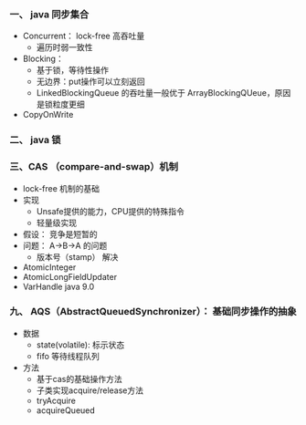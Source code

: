 ### 一、 java 同步集合     
- Concurrent： lock-free 高吞吐量
    - 遍历时弱一致性
- Blocking：   
    - 基于锁，等待性操作
    - 无边界：put操作可以立刻返回
    - LinkedBlockingQueue 的吞吐量一般优于 ArrayBlockingQUeue，原因是锁粒度更细
- CopyOnWrite


### 二、 java 锁


### 三、CAS （compare-and-swap）机制  
- lock-free 机制的基础
- 实现
    - Unsafe提供的能力，CPU提供的特殊指令
    - 轻量级实现
- 假设： 竞争是短暂的
- 问题： A->B->A 的问题
    - 版本号（stamp） 解决 
- AtomicInteger
- AtomicLongFieldUpdater
- VarHandle java 9.0

### 九、  AQS（AbstractQueuedSynchronizer）： 基础同步操作的抽象
- 数据
    - state(volatile): 标示状态
    - fifo 等待线程队列
- 方法
    - 基于cas的基础操作方法
    - 子类实现acquire/release方法
    - tryAcquire
    - acquireQueued